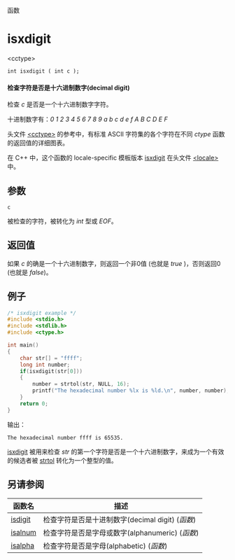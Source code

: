 函数

# isxdigit

&lt;cctype&gt;

`int isxdigit ( int c );`

#### 检查字符是否是十六进制数字(decimal digit)

检查 _c_ 是否是一个十六进制数字字符。

十进制数字有：_0_ _1_ _2_ _3_ _4_ _5_ _6_ _7_ _8_ _9_ _a_ _b_ _c_ _d_ _e_ _f_ _A_ _B_ _C_ _D_ _E_ _F_

头文件 [&lt;cctype&gt;](README.md) 的参考中，有标准 ASCII 字符集的各个字符在不同 _ctype_ 函数的返回值的详细图表。

在 C++ 中，这个函数的 locale-specific 模板版本 [isxdigit](../../Other/locale/isxdigit.md) 在头文件 [&lt;locale&gt;](../../Other/locale/README.md)中。


## 参数

`c`

被检查的字符，被转化为 _int_ 型或 _EOF_。


## 返回值

如果 _c_ 的确是一个十六进制数字，则返回一个非0值 (也就是 _true_ )，否则返回0 (也就是 _false_)。


## 例子

```cpp
/* isxdigit example */
#include <stdio.h>
#include <stdlib.h>
#include <ctype.h>

int main()
{
	char str[] = "ffff";
	long int number;
	if(isxdigit(str[0]))
	{
		number = strtol(str, NULL, 16);
		printf("The hexadecimal number %lx is %ld.\n", number, number);
	}
	return 0;
}
```

输出：  
```
The hexadecimal number ffff is 65535.
```

[isxdigit](isxdigit.md) 被用来检查 _str_ 的第一个字符是否是一个十六进制数字，来成为一个有效的候选者被 [strtol](../cstdlib/strtol.md) 转化为一个整型的值。


## 另请参阅

函数名                | 描述
--------------------- | ------------------------------------------------
[isdigit](isdigit.md) | 检查字符是否是十进制数字(decimal digit) (_函数_)
[isalnum](isalnum.md) | 检查字符是否是字母或数字(alphanumeric) (_函数_)
[isalpha](isalpha.md) | 检查字符是否是字母(alphabetic) (_函数_)
